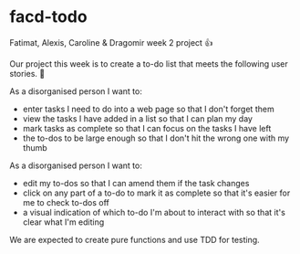 # facd-todo
Fatimat, Alexis, Caroline &amp; Dragomir week 2 project :thumbsup:

Our project this week is to create a to-do list that meets the following user stories. :memo: 

As a disorganised person I want to:

* enter tasks I need to do into a web page so that I don't forget them
* view the tasks I have added in a list so that I can plan my day
* mark tasks as complete so that I can focus on the tasks I have left
* the to-dos to be large enough so that I don't hit the wrong one with my thumb

As a disorganised person I want to:

* edit my to-dos so that I can amend them if the task changes
* click on any part of a to-do to mark it as complete so that it's easier for me to check to-dos off
* a visual indication of which to-do I'm about to interact with so that it's clear what I'm editing

We are expected to create pure functions and use TDD for testing.
